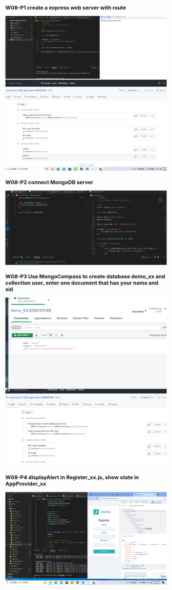 ### W08-P1 create a express web server with route

![](1-1.PNG)
![](1-2.PNG)

### W08-P2 connect MongoDB server

![](2-1.png)

### W08-P3 Use MongoCompass to create database demo_xx and collection user, enter one document that has your name and sid

![](3.png)
![](3-1.png)

### W08-P4 displayAlert in Register_xx.js, show state in AppProvider_xx
![](4.png)